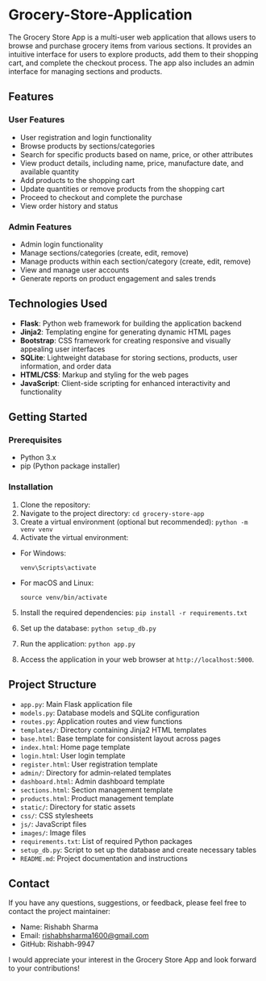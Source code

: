 # Grocery-Store-Application

The Grocery Store App is a multi-user web application that allows users to browse and purchase grocery items from various sections. It provides an intuitive interface for users to explore products, add them to their shopping cart, and complete the checkout process. The app also includes an admin interface for managing sections and products.

## Features

### User Features
- User registration and login functionality
- Browse products by sections/categories
- Search for specific products based on name, price, or other attributes
- View product details, including name, price, manufacture date, and available quantity
- Add products to the shopping cart
- Update quantities or remove products from the shopping cart
- Proceed to checkout and complete the purchase
- View order history and status

### Admin Features
- Admin login functionality
- Manage sections/categories (create, edit, remove)
- Manage products within each section/category (create, edit, remove)
- View and manage user accounts
- Generate reports on product engagement and sales trends

## Technologies Used

- **Flask**: Python web framework for building the application backend
- **Jinja2**: Templating engine for generating dynamic HTML pages
- **Bootstrap**: CSS framework for creating responsive and visually appealing user interfaces
- **SQLite**: Lightweight database for storing sections, products, user information, and order data
- **HTML/CSS**: Markup and styling for the web pages
- **JavaScript**: Client-side scripting for enhanced interactivity and functionality

## Getting Started

### Prerequisites
- Python 3.x
- pip (Python package installer)

### Installation

1. Clone the repository:
2. Navigate to the project directory:
  `cd grocery-store-app` 
4. Create a virtual environment (optional but recommended):
  `python -m venv venv`
6. Activate the virtual environment:
- For Windows:
  ```
  venv\Scripts\activate
  ```
- For macOS and Linux:
  ```
  source venv/bin/activate
  ```

5. Install the required dependencies:
   `pip install -r requirements.txt`
6. Set up the database:
  `python setup_db.py`
7. Run the application:
  `python app.py`

8. Access the application in your web browser at `http://localhost:5000`.

## Project Structure

- `app.py`: Main Flask application file
- `models.py`: Database models and SQLite configuration
- `routes.py`: Application routes and view functions
- `templates/`: Directory containing Jinja2 HTML templates
- `base.html`: Base template for consistent layout across pages
- `index.html`: Home page template
- `login.html`: User login template
- `register.html`: User registration template
- `admin/`: Directory for admin-related templates
 - `dashboard.html`: Admin dashboard template
 - `sections.html`: Section management template
 - `products.html`: Product management template
- `static/`: Directory for static assets
- `css/`: CSS stylesheets
- `js/`: JavaScript files
- `images/`: Image files
- `requirements.txt`: List of required Python packages
- `setup_db.py`: Script to set up the database and create necessary tables
- `README.md`: Project documentation and instructions

## Contact

If you have any questions, suggestions, or feedback, please feel free to contact the project maintainer:

- Name: Rishabh Sharma
- Email: rishabhsharma1600@gmail.com
- GitHub: Rishabh-9947

I would appreciate your interest in the Grocery Store App and look forward to your contributions!
